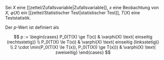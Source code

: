 Sei $X$ eine [[zettel/Zufallsvariable|Zufallsvariable]], $x$ eine Beobachtung von $X$, $\varphi(X)$ ein [[zettel/Statistischer Test|statistischer Test]], $T(X)$ eine Teststatistik.

Der $p$-Wert ist definiert als

$$
	p := \begin{cases}
		P_0(T(X) \ge T(x)) & \varphi(X) \text{ einseitig (rechtsstetig)} \\
		P_0(T(X) \le T(x)) & \varphi(X) \text{ einseitig (linksstetig)} \\
		2 \cdot \min(P_0(T(X) \le T(x)), P_0(T(X)) \ge T(x))) & \varphi(X) \text{ zweiseitig}
	\end{cases}
$$